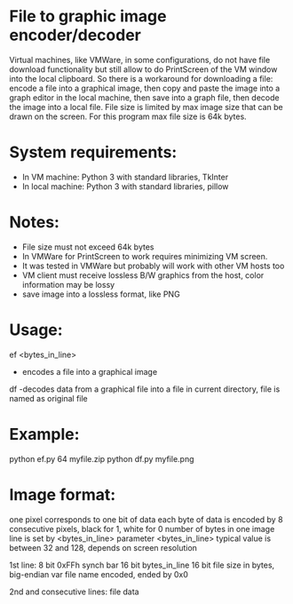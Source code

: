 File to graphic image encoder/decoder
=====================================

Virtual machines, like VMWare, in some configurations, do not have file download
functionality but still allow to do PrintScreen of the VM window into the local clipboard.
So there is a workaround for downloading a file: encode a file into a graphical image,
then copy and paste the image into a graph editor in the local machine,
then save into a graph file, then decode the image into a local file.
File size is limited by max image size that can be drawn on the screen.
For this program max file size is 64k bytes.

System requirements:
===================
 - In VM machine: Python 3 with standard libraries, TkInter
 - In local machine: Python 3 with standard libraries, pillow

Notes:
=====
 - File size must not exceed 64k bytes
 - In VMWare for PrintScreen to work requires minimizing VM screen.
 - It was tested in VMWare but probably will work with other VM hosts too
 - VM client must receive lossless B/W graphics from the host, color information may be lossy
 - save image into a lossless format, like PNG

Usage:
=====
ef <bytes_in_line> <filename>
 - encodes a file into a graphical image

df <imagefile>
 -decodes data from a graphical file into a file in current directory, file is named as original file

Example:
========
python ef.py 64 myfile.zip
python df.py myfile.png

Image format:
=================
one pixel corresponds to one bit of data
each byte of data is encoded by 8 consecutive pixels, black for 1, white for 0
number of bytes in one image line is set by <bytes_in_line> parameter
<bytes_in_line> typical value is between 32 and 128, depends on screen resolution

1st line:
8 bit   0xFFh synch bar
16 bit  bytes_in_line
16 bit  file size in bytes, big-endian
var     file name encoded, ended by 0x0

2nd and consecutive lines:
file data
